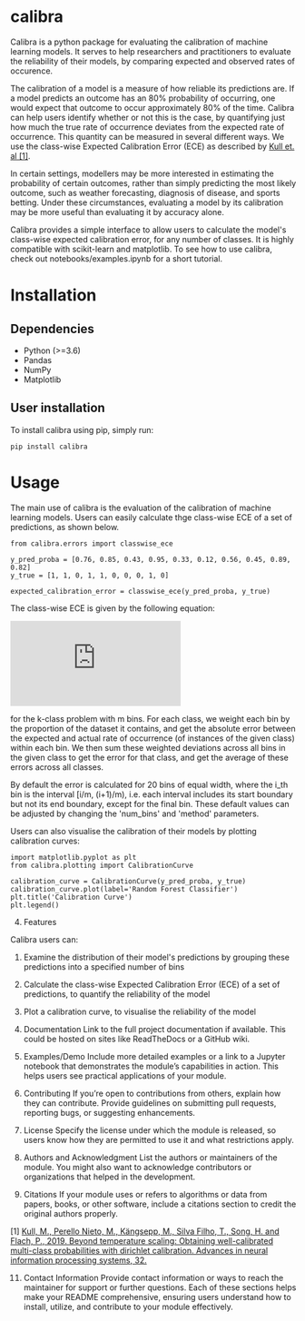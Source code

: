 # calibra

Calibra is a python package for evaluating the calibration of machine learning models. It serves to help researchers and practitioners to evaluate the reliability of their models, by comparing expected and observed rates of occurence.

The calibration of a model is a measure of how reliable its predictions are. If a model predicts an outcome has an 80% probability of occurring, one would expect that outcome to occur approximately 80% of the time. Calibra can help users identify whether or not this is the case, by quantifying just how much the true rate of occurrence deviates from the expected rate of occurrence. This quantity can be measured in several different ways. We use the class-wise Expected Calibration Error (ECE) as described by [Kull et. al [1]](https://proceedings.neurips.cc/paper/2019/hash/8ca01ea920679a0fe3728441494041b9-Abstract.html).

In certain settings, modellers may be more interested in estimating the probability of certain outcomes, rather than simply predicting the most likely outcome, such as weather forecasting, diagnosis of disease, and sports betting. Under these circumstances, evaluating a model by its calibration may be more useful than evaluating it by accuracy alone.
    
Calibra provides a simple interface to allow users to calculate the model's class-wise expected calibration error, for any number of classes. It is highly compatible with scikit-learn and matplotlib.
To see how to use calibra, check out notebooks/examples.ipynb for a short tutorial. 


# Installation
## Dependencies
- Python (>=3.6)
- Pandas
- NumPy 
- Matplotlib

## User installation

To install calibra using pip, simply run:

`pip install calibra`

# Usage
The main use of calibra is the evaluation of the calibration of machine learning models. Users can easily calculate thge class-wise ECE of a set of predictions, as shown below.

```
from calibra.errors import classwise_ece

y_pred_proba = [0.76, 0.85, 0.43, 0.95, 0.33, 0.12, 0.56, 0.45, 0.89, 0.82]
y_true = [1, 1, 0, 1, 1, 0, 0, 0, 1, 0]

expected_calibration_error = classwise_ece(y_pred_proba, y_true) 
``` 

The class-wise ECE is given by the following equation: 

![equation](https://latex.codecogs.com/gif.latex?%5Cfrac%7B1%7D%7Bk%7D%5Csum_%7Bi%3D1%7D%5E%7Bk%7D%5Csum_%7Bj%3D1%7D%5E%7Bm%7D%5Cfrac%7B%7CB_%7Bj%2Ci%7D%7C%7D%7Bn%7D%7Cy_i%28B_%7Bj%2Ci%7D%29-%5Cbar%7Bp%7D_%7Bi%7D%28B_%7Bj%2Ci%7D%29%7C) 

for the k-class problem with m bins. For each class, we weight each bin by the proportion of the dataset it contains, and get the absolute error between the expected and actual rate of occurrence (of instances of the given class) within each bin. We then sum these weighted deviations across all bins in the given class to get the error for that class, and get the average of these errors across all classes. 

By default the error is calculated for 20 bins of equal width, where the i_th bin is the interval [i/m, (i+1)/m), i.e. each interval includes its start boundary but not its end boundary, except for the final bin. 
These default values can be adjusted by changing the 'num_bins' and 'method' parameters.

Users can also visualise the calibration of their models by plotting calibration curves:

```
import matplotlib.pyplot as plt
from calibra.plotting import CalibrationCurve

calibration_curve = CalibrationCurve(y_pred_proba, y_true)
calibration_curve.plot(label='Random Forest Classifier')
plt.title('Calibration Curve')
plt.legend()
```


4. Features

Calibra users can:
1. Examine the distribution of their model's predictions by grouping these predictions into a specified number of bins
2. Calculate the class-wise Expected Calibration Error (ECE) of a set of predictions, to quantify the reliability of the model
3. Plot a calibration curve, to visualise the reliability of the model



5. Documentation
Link to the full project documentation if available. This could be hosted on sites like ReadTheDocs or a GitHub wiki.

6. Examples/Demo
Include more detailed examples or a link to a Jupyter notebook that demonstrates the module’s capabilities in action. This helps users see practical applications of your module.

7. Contributing
If you’re open to contributions from others, explain how they can contribute. Provide guidelines on submitting pull requests, reporting bugs, or suggesting enhancements.

8. License
Specify the license under which the module is released, so users know how they are permitted to use it and what restrictions apply.

9. Authors and Acknowledgment
List the authors or maintainers of the module. You might also want to acknowledge contributors or organizations that helped in the development.

10. Citations
If your module uses or refers to algorithms or data from papers, books, or other software, include a citations section to credit the original authors properly.

[1] [Kull, M., Perello Nieto, M., Kängsepp, M., Silva Filho, T., Song, H. and Flach, P., 2019. Beyond temperature scaling: Obtaining well-calibrated multi-class probabilities with dirichlet calibration. Advances in neural information processing systems, 32.](https://proceedings.neurips.cc/paper/2019/hash/8ca01ea920679a0fe3728441494041b9-Abstract.html)

11. Contact Information
Provide contact information or ways to reach the maintainer for support or further questions.
Each of these sections helps make your README comprehensive, ensuring users understand how to install, utilize, and contribute to your module effectively.







